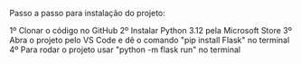 Passo a passo para instalação do projeto:

1º Clonar o código no GitHub
2º Instalar Python 3.12 pela Microsoft Store
3º Abra o projeto pelo VS Code e dê o comando "pip install Flask" no terminal
4º Para rodar o projeto usar "python -m flask run" no terminal

